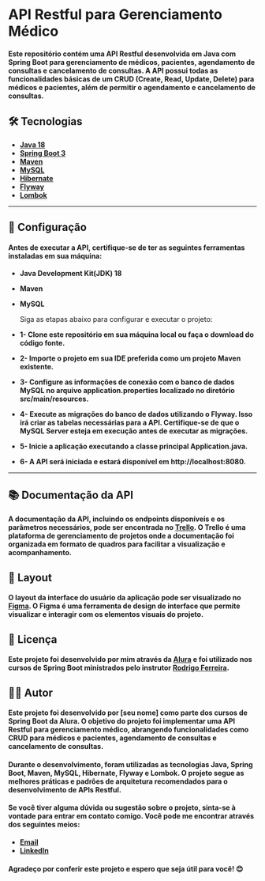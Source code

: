 # API Restful para Gerenciamento Médico
#### Este repositório contém uma API Restful desenvolvida em Java com Spring Boot para gerenciamento de médicos, pacientes, agendamento de consultas e cancelamento de consultas. A API possui todas as funcionalidades básicas de um CRUD (Create, Read, Update, Delete) para médicos e pacientes, além de permitir o agendamento e cancelamento de consultas.

## 🛠 Tecnologias

- **[Java 18](https://www.oracle.com/java)**
- **[Spring Boot 3](https://spring.io/projects/spring-boot)**
- **[Maven](https://maven.apache.org)**
- **[MySQL](https://www.mysql.com)**
- **[Hibernate](https://hibernate.org)**
- **[Flyway](https://flywaydb.org)**
- **[Lombok](https://projectlombok.org)**

---

## 🔧 Configuração

#### Antes de executar a API, certifique-se de ter as seguintes ferramentas instaladas em sua máquina:
- **Java Development Kit(JDK) 18**
- **Maven**
- **MySQL**

  Siga as etapas abaixo para configurar e executar o projeto:

- **1- Clone este repositório em sua máquina local ou faça o download do código fonte.**
- **2- Importe o projeto em sua IDE preferida como um projeto Maven existente.**
- **3- Configure as informações de conexão com o banco de dados MySQL no arquivo application.properties localizado no diretório src/main/resources.**
- **4- Execute as migrações do banco de dados utilizando o Flyway. Isso irá criar as tabelas necessárias para a API. Certifique-se de que o MySQL Server esteja em execução antes de executar as migrações.**
- **5- Inicie a aplicação executando a classe principal Application.java.**
- **6- A API será iniciada e estará disponível em http://localhost:8080.**

---

## 📚 Documentação da API

#### A documentação da API, incluindo os endpoints disponíveis e os parâmetros necessários, pode ser encontrada no [Trello](https://trello.com/b/O0lGCsKb/api-voll-med). O Trello é uma plataforma de gerenciamento de projetos onde a documentação foi organizada em formato de quadros para facilitar a visualização e acompanhamento.

## 🎨 Layout

#### O layout da interface do usuário da aplicação pode ser visualizado no [Figma](https://www.figma.com/file/N4CgpJqsg7gjbKuDmra3EV/Voll.med). O Figma é uma ferramenta de design de interface que permite visualizar e interagir com os elementos visuais do projeto.

## 📝 Licença

#### Este projeto foi desenvolvido por mim através da [Alura](https://www.alura.com.br) e foi utilizado nos cursos de Spring Boot ministrados pelo instrutor [Rodrigo Ferreira](https://cursos.alura.com.br/user/rodrigo-ferreira).

## 👨‍💻 Autor

#### Este projeto foi desenvolvido por [seu nome] como parte dos cursos de Spring Boot da Alura. O objetivo do projeto foi implementar uma API Restful para gerenciamento médico, abrangendo funcionalidades como CRUD para médicos e pacientes, agendamento de consultas e cancelamento de consultas.

#### Durante o desenvolvimento, foram utilizadas as tecnologias Java, Spring Boot, Maven, MySQL, Hibernate, Flyway e Lombok. O projeto segue as melhores práticas e padrões de arquitetura recomendados para o desenvolvimento de APIs Restful.

#### Se você tiver alguma dúvida ou sugestão sobre o projeto, sinta-se à vontade para entrar em contato comigo. Você pode me encontrar através dos seguintes meios:

- **[Email](guimoraeessiqueira@yahoo.com.br)**
- **[LinkedIn](https://www.linkedin.com/in/guilherme-moraes-siqueira/)**

#### Agradeço por conferir este projeto e espero que seja útil para você! 😊
